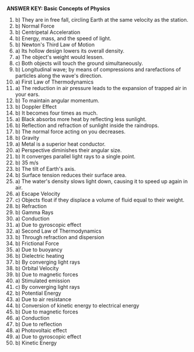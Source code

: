 **ANSWER KEY: Basic Concepts of Physics**

1. b) They are in free fall, circling Earth at the same velocity as the station.
2. b) Normal Force
3. b) Centripetal Acceleration
4. b) Energy, mass, and the speed of light.
5. b) Newton's Third Law of Motion
6. a) Its hollow design lowers its overall density.
7. a) The object's weight would lessen.
8. c) Both objects will touch the ground simultaneously.
9. b) Longitudinal wave; by means of compressions and rarefactions of particles along the wave's direction.
10. a) First Law of Thermodynamics
11. a) The reduction in air pressure leads to the expansion of trapped air in your ears.
12. b) To maintain angular momentum.
13. b) Doppler Effect
14. b) It becomes four times as much.
15. a) Black absorbs more heat by reflecting less sunlight.
16. b) Reflection and refraction of sunlight inside the raindrops.
17. b) The normal force acting on you decreases.
18. b) Gravity
19. a) Metal is a superior heat conductor.
20. a) Perspective diminishes their angular size.
21. b) It converges parallel light rays to a single point.
22. b) 35 m/s
23. b) The tilt of Earth's axis.
24. b) Surface tension reduces their surface area.
25. a) The water's density slows light down, causing it to speed up again in air.
26. a) Escape Velocity
27. c) Objects float if they displace a volume of fluid equal to their weight.
28. b) Refraction
29. b) Gamma Rays
30. a) Conduction
31. a) Due to gyroscopic effect
32. a) Second Law of Thermodynamics
33. b) Through refraction and dispersion
34. b) Frictional Force
35. a) Due to buoyancy
36. b) Dielectric heating
37. b) By converging light rays
38. b) Orbital Velocity
39. b) Due to magnetic forces
40. a) Stimulated emission
41. c) By converging light rays
42. b) Potential Energy
43. a) Due to air resistance
44. b) Conversion of kinetic energy to electrical energy
45. b) Due to magnetic forces
46. a) Conduction
47. b) Due to reflection
48. a) Photovoltaic effect
49. a) Due to gyroscopic effect
50. b) Kinetic Energy 